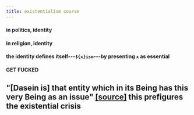 ```yaml
---
title: existentialism course
---
```

#### in politics, identity
#### in religion, identity
#### the identity defines itself---`${x}ism`---by presenting `x` as essential
#### **GET FUCKED**
## "[Dasein is] that entity which in its Being has this very Being as an issue" [[source]](https://en.wikipedia.org/wiki/Dasein) this prefigures the existential crisis
##
